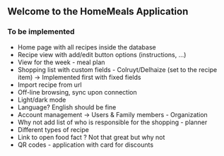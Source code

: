 ## Welcome to the HomeMeals Application



### To be implemented

- Home page with all recipes inside the database
- Recipe view with add/edit button options (instructions, ...)
- View for the week - meal plan
- Shopping list with custom fields - Colruyt/Delhaize (set to the recipe item) -> Implemented first with fixed fields
- Import recipe from url 
- Off-line browsing, sync upon connection
- Light/dark mode
- Language? English should be fine
- Account management -> Users & Family members - Organization
- Why not add list of who is responsible for the shopping - planner
- Different types of recipe
- Link to open food fact ? Not that great but why not
- QR codes - application with card for discounts 
